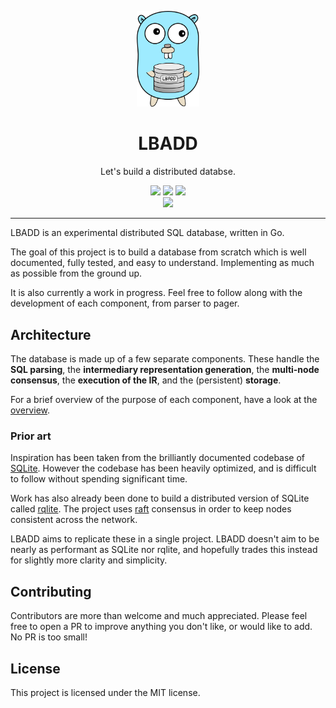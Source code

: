 <p align="center"></p>
<p align="center">
    <img src="./gopheydb.png" width="100"></img>
    <h1 align="center">LBADD</h1>
    <p align="center">Let's build a distributed databse.</p>
    <p align="center">
        <a href="https://github.com/tomarrell/lbadd/actions"><img src="https://github.com/tomarrell/lbadd/workflows/Build/badge.svg"></a>
        <a href="https://github.com/tomarrell/lbadd/actions"><img src="https://github.com/tomarrell/lbadd/workflows/Tests/badge.svg"></a>
        <a href="https://github.com/tomarrell/lbadd/actions"><img src="https://github.com/tomarrell/lbadd/workflows/Static%20analysis/badge.svg"></a>
        <br>
        <img src="https://img.shields.io/badge/status-WIP-yellow">
    </p>
</p>

---

LBADD is an experimental distributed SQL database, written in Go.

The goal of this project is to build a database from scratch which is well documented, fully tested, and easy to understand. Implementing as much as possible from the ground up.

It is also currently a work in progress. Feel free to follow along with the development of each component, from parser to pager.

## Architecture

The database is made up of a few separate components. These handle the **SQL parsing**, the **intermediary representation generation**, the **multi-node consensus**, the **execution of the IR**, and the (persistent) **storage**.

For a brief overview of the purpose of each component, have a look at the [overview](./doc/overview.md).

### Prior art
Inspiration has been taken from the brilliantly documented codebase of [SQLite](https://github.com/sqlite/sqlite). However the codebase has been heavily optimized, and is difficult to follow without spending significant time.

Work has also already been done to build a distributed version of SQLite called [rqlite](https://github.com/rqlite/rqlite). The project uses [raft](https://github.com/hashicorp/raft) consensus in order to keep nodes consistent across the network.

LBADD aims to replicate these in a single project. LBADD doesn't aim to be nearly as performant as SQLite nor rqlite, and hopefully trades this instead for slightly more clarity and simplicity.

## Contributing
Contributors are more than welcome and much appreciated. Please feel free to open a PR to improve anything you don't like, or would like to add. No PR is too small!

## License
This project is licensed under the MIT license.

